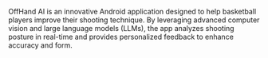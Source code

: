 OffHand AI is an innovative Android application designed to help basketball players improve their shooting technique. By leveraging advanced computer vision and large language models (LLMs), the app analyzes shooting posture in real-time and provides personalized feedback to enhance accuracy and form.
